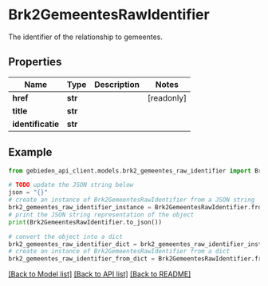 # Brk2GemeentesRawIdentifier

The identifier of the relationship to gemeentes.

## Properties

Name | Type | Description | Notes
------------ | ------------- | ------------- | -------------
**href** | **str** |  | [readonly] 
**title** | **str** |  | 
**identificatie** | **str** |  | 

## Example

```python
from gebieden_api_client.models.brk2_gemeentes_raw_identifier import Brk2GemeentesRawIdentifier

# TODO update the JSON string below
json = "{}"
# create an instance of Brk2GemeentesRawIdentifier from a JSON string
brk2_gemeentes_raw_identifier_instance = Brk2GemeentesRawIdentifier.from_json(json)
# print the JSON string representation of the object
print(Brk2GemeentesRawIdentifier.to_json())

# convert the object into a dict
brk2_gemeentes_raw_identifier_dict = brk2_gemeentes_raw_identifier_instance.to_dict()
# create an instance of Brk2GemeentesRawIdentifier from a dict
brk2_gemeentes_raw_identifier_from_dict = Brk2GemeentesRawIdentifier.from_dict(brk2_gemeentes_raw_identifier_dict)
```
[[Back to Model list]](../README.md#documentation-for-models) [[Back to API list]](../README.md#documentation-for-api-endpoints) [[Back to README]](../README.md)


